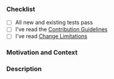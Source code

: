 <!-- Thanks for contributing to Science Journal iOS! Before you submit your pull request, please make sure to check the following boxes by putting an x in the [ ] (don't: [x ], [ x], do: [x]) -->

### Checklist
- [ ] All new and existing tests pass
- [ ] I've read the [Contribution Guidelines](https://github.com/google/science-journal-ios/blob/master/CONTRIBUTING.md)
- [ ] I've read [Change Limitations](https://github.com/google/science-journal-ios/blob/master/CHANGE_LIMITATIONS.md)

### Motivation and Context
<!-- Why is this change required? What problem does it solve? -->
<!-- If it fixes an open issue, please link to the issue here. -->

### Description
<!-- Describe your changes in detail -->
<!-- Please describe in detail how you tested your changes. -->
